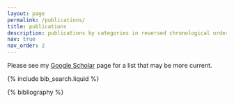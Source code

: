```yaml
---
layout: page
permalink: /publications/
title: publications
description: publications by categories in reversed chronological order. generated by jekyll-scholar.
nav: true
nav_order: 2
---
```


<!-- _pages/publications.md -->

Please see my [Google Scholar](https://scholar.google.com/citations?hl=en&user=k2CBs3gAAAAJ) page for a list that may be more current.

<!-- Bibsearch Feature -->

{% include bib_search.liquid %}

<div class="publications">

{% bibliography %}

</div>
